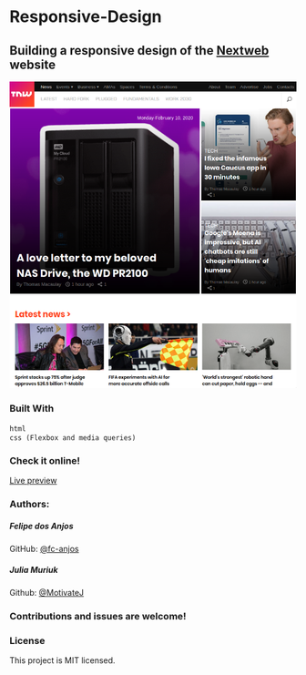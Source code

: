 # Responsive-Design
##  Building a responsive design of the [Nextweb](https://thenextweb.com) website

![Screenshot of the project](screenshot.PNG)
### Built With
    html
    css (Flexbox and media queries)

### Check it online!
[Live preview](https://raw.githack.com/fc-anjos/building-with-responsive-design/master/index.html)

### Authors:
##### Felipe dos Anjos
GitHub: [@fc-anjos](https://github.com/fc-anjos)  

##### Julia Muriuk 
Github: [@MotivateJ](https://github.com/motivatej) 


### Contributions and issues are welcome!


### License
This project is MIT licensed.
